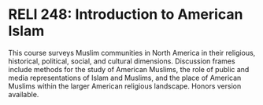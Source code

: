 # RELI 248: Introduction to American Islam

This course surveys Muslim communities in North America in their religious, historical, political, social, and cultural dimensions. Discussion frames include methods for the study of American Muslims, the role of public and media representations of Islam and Muslims, and the place of American Muslims within the larger American religious landscape. Honors version available.